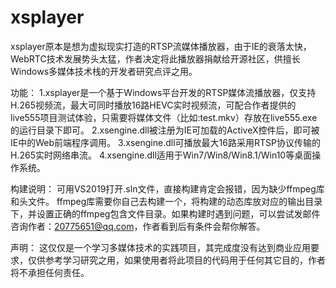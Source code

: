 # xsplayer
xsplayer原本是想为虚拟现实打造的RTSP流媒体播放器，由于IE的衰落太快，WebRTC技术发展势头太猛，作者决定将此播放器捐献给开源社区，供擅长Windows多媒体技术栈的开发者研究点评之用。

功能：
1.xsplayer是一个基于Windows平台开发的RTSP媒体流播放器，仅支持H.265视频流，最大可同时播放16路HEVC实时视频流，可配合作者提供的live555项目测试体验，只需要将媒体文件（比如:test.mkv）存放在live555.exe的运行目录下即可。
2.xsengine.dll被注册为IE可加载的ActiveX控件后，即可被IE中的Web前端程序调用。
3.xsengine.dll可播放最大16路采用RTSP协议传输的H.265实时网络串流。
4.xsengine.dll适用于Win7/Win8/Win8.1/Win10等桌面操作系统。

构建说明：
可用VS2019打开.sln文件，直接构建肯定会报错，因为缺少ffmpeg库和头文件。
ffmpeg库需要你自己去构建一个，将构建的动态库放对应的输出目录下，并设置正确的ffmpeg包含文件目录。如果构建时遇到问题，可以尝试发邮件咨询作者：20775651@qq.com，作者看到后有条件会帮你解答。

声明：
这仅仅是一个学习多媒体技术的实践项目，其完成度没有达到商业应用要求，仅供参考学习研究之用，如果使用者将此项目的代码用于任何其它目的，作者将不承担任何责任。